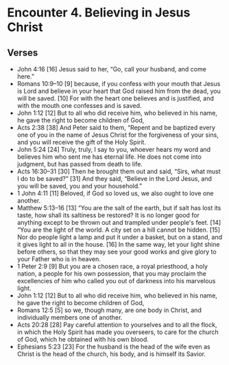 #  Encounter 4. Believing in Jesus Christ

## Verses
- John 4:16   [16] Jesus said to her, “Go, call your husband, and come here.” 
- Romans 10:9–10   [9] because, if you confess with your mouth that Jesus is Lord and believe in your heart that God raised him from the dead, you will be saved. [10] For with the heart one believes and is justified, and with the mouth one confesses and is saved. 
- John 1:12   [12] But to all who did receive him, who believed in his name, he gave the right to become children of God, 
- Acts 2:38   [38] And Peter said to them, “Repent and be baptized every one of you in the name of Jesus Christ for the forgiveness of your sins, and you will receive the gift of the Holy Spirit. 
- John 5:24   [24] Truly, truly, I say to you, whoever hears my word and believes him who sent me has eternal life. He does not come into judgment, but has passed from death to life. 
- Acts 16:30–31   [30] Then he brought them out and said, “Sirs, what must I do to be saved?” [31] And they said, “Believe in the Lord Jesus, and you will be saved, you and your household.” 
- 1 John 4:11   [11] Beloved, if God so loved us, we also ought to love one another. 
- Matthew 5:13–16   [13] “You are the salt of the earth, but if salt has lost its taste, how shall its saltiness be restored? It is no longer good for anything except to be thrown out and trampled under people's feet.   [14] “You are the light of the world. A city set on a hill cannot be hidden. [15] Nor do people light a lamp and put it under a basket, but on a stand, and it gives light to all in the house. [16] In the same way, let your light shine before others, so that they may see your good works and give glory to your Father who is in heaven. 
- 1 Peter 2:9   [9] But you are a chosen race, a royal priesthood, a holy nation, a people for his own possession, that you may proclaim the excellencies of him who called you out of darkness into his marvelous light. 
- John 1:12   [12] But to all who did receive him, who believed in his name, he gave the right to become children of God, 
- Romans 12:5   [5] so we, though many, are one body in Christ, and individually members one of another. 
- Acts 20:28   [28] Pay careful attention to yourselves and to all the flock, in which the Holy Spirit has made you overseers, to care for the church of God, which he obtained with his own blood. 
- Ephesians 5:23   [23] For the husband is the head of the wife even as Christ is the head of the church, his body, and is himself its Savior. 
